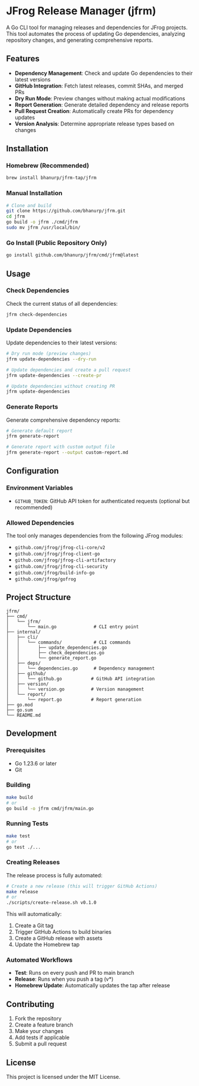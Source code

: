 # JFrog Release Manager (jfrm)

A Go CLI tool for managing releases and dependencies for JFrog projects. This tool automates the process of updating Go dependencies, analyzing repository changes, and generating comprehensive reports.

## Features

- **Dependency Management**: Check and update Go dependencies to their latest versions
- **GitHub Integration**: Fetch latest releases, commit SHAs, and merged PRs
- **Dry Run Mode**: Preview changes without making actual modifications
- **Report Generation**: Generate detailed dependency and release reports
- **Pull Request Creation**: Automatically create PRs for dependency updates
- **Version Analysis**: Determine appropriate release types based on changes

## Installation

### Homebrew (Recommended)
```bash
brew install bhanurp/jfrm-tap/jfrm
```

### Manual Installation
```bash
# Clone and build
git clone https://github.com/bhanurp/jfrm.git
cd jfrm
go build -o jfrm ./cmd/jfrm
sudo mv jfrm /usr/local/bin/
```

### Go Install (Public Repository Only)
```bash
go install github.com/bhanurp/jfrm/cmd/jfrm@latest
```

## Usage

### Check Dependencies

Check the current status of all dependencies:

```bash
jfrm check-dependencies
```

### Update Dependencies

Update dependencies to their latest versions:

```bash
# Dry run mode (preview changes)
jfrm update-dependencies --dry-run

# Update dependencies and create a pull request
jfrm update-dependencies --create-pr

# Update dependencies without creating PR
jfrm update-dependencies
```

### Generate Reports

Generate comprehensive dependency reports:

```bash
# Generate default report
jfrm generate-report

# Generate report with custom output file
jfrm generate-report --output custom-report.md
```

## Configuration

### Environment Variables

- `GITHUB_TOKEN`: GitHub API token for authenticated requests (optional but recommended)

### Allowed Dependencies

The tool only manages dependencies from the following JFrog modules:
- `github.com/jfrog/jfrog-cli-core/v2`
- `github.com/jfrog/jfrog-client-go`
- `github.com/jfrog/jfrog-cli-artifactory`
- `github.com/jfrog/jfrog-cli-security`
- `github.com/jfrog/build-info-go`
- `github.com/jfrog/gofrog`

## Project Structure

```
jfrm/
├── cmd/
│   └── jfrm/
│       └── main.go              # CLI entry point
├── internal/
│   ├── cli/
│   │   └── commands/            # CLI commands
│   │       ├── update_dependencies.go
│   │       ├── check_dependencies.go
│   │       └── generate_report.go
│   ├── deps/
│   │   └── dependencies.go      # Dependency management
│   ├── github/
│   │   └── github.go           # GitHub API integration
│   ├── version/
│   │   └── version.go          # Version management
│   └── report/
│       └── report.go           # Report generation
├── go.mod
├── go.sum
└── README.md
```

## Development

### Prerequisites

- Go 1.23.6 or later
- Git

### Building

```bash
make build
# or
go build -o jfrm cmd/jfrm/main.go
```

### Running Tests

```bash
make test
# or
go test ./...
```

### Creating Releases

The release process is fully automated:

```bash
# Create a new release (this will trigger GitHub Actions)
make release
# or
./scripts/create-release.sh v0.1.0
```

This will automatically:
1. Create a Git tag
2. Trigger GitHub Actions to build binaries
3. Create a GitHub release with assets
4. Update the Homebrew tap

### Automated Workflows

- **Test**: Runs on every push and PR to main branch
- **Release**: Runs when you push a tag (v*)
- **Homebrew Update**: Automatically updates the tap after release

## Contributing

1. Fork the repository
2. Create a feature branch
3. Make your changes
4. Add tests if applicable
5. Submit a pull request

## License

This project is licensed under the MIT License.